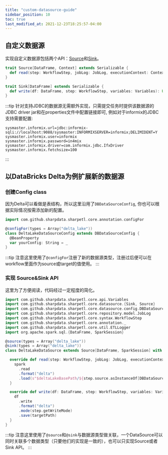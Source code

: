 ```yaml
---
title: "custom-datasource-guide"
sidebar_position: 10
toc: true
last_modified_at: 2021-12-23T18:25:57-04:00
---
```


## 自定义数据源

实现自定义数据源包括两个API：[Source](https://github.com/SharpData/SharpETL/blob/main/core/src/main/scala/com/github/sharpdata/sharpetl/core/datasource/Source.scala)和[Sink](https://github.com/SharpData/SharpETL/blob/main/core/src/main/scala/com/github/sharpdata/sharpetl/core/datasource/Sink.scala)。

```scala
trait Source[DataFrame, Context] extends Serializable {
  def read(step: WorkflowStep, jobLog: JobLog, executionContext: Context, variables: Variables): DataFrame
}

trait Sink[DataFrame] extends Serializable {
  def write(df: DataFrame, step: WorkflowStep, variables: Variables): Unit
}
```

:::tip
针对支持JDBC的数据源无需额外实现，只需提交任务时提供该数据源的JDBC driver jar和在properties文件中配置链接即可, 例如对于informix的JDBC支持需要配置:

```properties
sysmaster.informix.url=jdbc:informix-sqli://localhost:9088/sysmaster:INFORMIXSERVER=informix;DELIMIDENT=Y
sysmaster.informix.user=informix
sysmaster.informix.password=in4mix
sysmaster.informix.driver=com.informix.jdbc.IfxDriver
sysmaster.informix.fetchsize=100
```
:::

## 以DataBricks Delta为例扩展新的数据源

### 创建Config class

因为Delta可以看做是表结构，所以这里沿用了`DBDataSourceConfig`, 你也可以根据实际情况按需添加新的配置。


```scala
import com.github.sharpdata.sharpetl.core.annotation.configFor

@configFor(types = Array("delta_lake"))
class DeltaLakeDataSourceConfig extends DBDataSourceConfig {
  @BeanProperty
  var yourConfig: String = _
}
```

:::tip
注意这里使用了`@configFor`注册了新的数据源类型，注册过后便可以在workflow里面作为source或target的值使用。
:::

### 实现 Source&Sink API

这里为了方便阅读，代码经过一定程度的简化。

```scala
import com.github.sharpdata.sharpetl.core.api.Variables
import com.github.sharpdata.sharpetl.core.datasource.{Sink, Source}
import com.github.sharpdata.sharpetl.core.datasource.config.DBDataSourceConfig
import com.github.sharpdata.sharpetl.core.repository.model.JobLog
import com.github.sharpdata.sharpetl.core.syntax.WorkflowStep
import com.github.sharpdata.sharpetl.core.annotation._
import com.github.sharpdata.sharpetl.core.util.ETLLogger
import org.apache.spark.sql.{DataFrame, SparkSession}

@source(types = Array("delta_lake"))
@sink(types = Array("delta_lake"))
class DeltaLakeDataSource extends Source[DataFrame, SparkSession] with Sink[DataFrame] {

  override def read(step: WorkflowStep, jobLog: JobLog, executionContext: SparkSession, variables: Variables): DataFrame = {
    spark
      .read
      .format("delta")
      .load(s"$deltaLakeBasePath/${step.source.asInstanceOf[DBDataSourceConfig].tableName}")
  }

  override def write(df: DataFrame, step: WorkflowStep, variables: Variables): Unit = {
    df
      .write
      .format("delta")
      .mode(step.getWriteMode)
      .save(targetPath)
  }
}

```

:::tip
注意这里使用了`@source`和`@sink`与数据源类型做关联，一个DataSource可以同时关联多个数据类型（只要他们的实现是一致的），也可以只实现Source或者Sink API。
:::